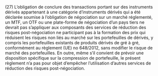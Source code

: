 (27) L’obligation de conclure des transactions portant sur des instruments dérivés appartenant à une catégorie d’instruments dérivés qui a été déclarée soumise à l’obligation de négociation sur un marché réglementé, un MTF, un OTF ou une plate-forme de négociation d’un pays tiers ne devrait pas s’appliquer aux composants des services de réduction des risques post-négociation ne participant pas à la formation des prix qui réduisent les risques non liés au marché sur les portefeuilles de dérivés, y compris les portefeuilles existants de produits dérivés de gré à gré, conformément au règlement (UE) no 648/2012, sans modifier le risque de marché des portefeuilles. En outre, même s’il convient de prévoir une disposition spécifique sur la compression de portefeuille, le présent règlement n’a pas pour objet d’empêcher l’utilisation d’autres services de réduction des risques post-négociation.